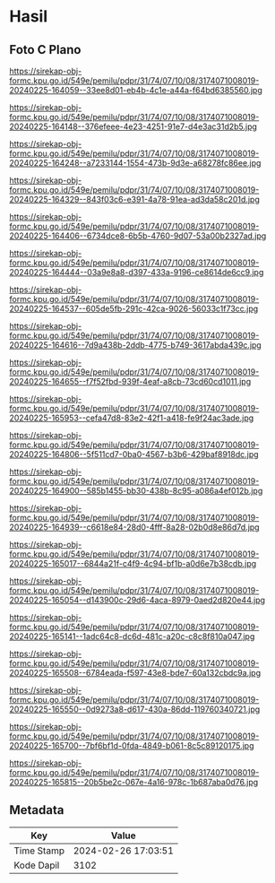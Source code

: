 # Hasil

## Foto C Plano

https://sirekap-obj-formc.kpu.go.id/549e/pemilu/pdpr/31/74/07/10/08/3174071008019-20240225-164059--33ee8d01-eb4b-4c1e-a44a-f64bd6385560.jpg

https://sirekap-obj-formc.kpu.go.id/549e/pemilu/pdpr/31/74/07/10/08/3174071008019-20240225-164148--376efeee-4e23-4251-91e7-d4e3ac31d2b5.jpg

https://sirekap-obj-formc.kpu.go.id/549e/pemilu/pdpr/31/74/07/10/08/3174071008019-20240225-164248--a7233144-1554-473b-9d3e-a68278fc86ee.jpg

https://sirekap-obj-formc.kpu.go.id/549e/pemilu/pdpr/31/74/07/10/08/3174071008019-20240225-164329--843f03c6-e391-4a78-91ea-ad3da58c201d.jpg

https://sirekap-obj-formc.kpu.go.id/549e/pemilu/pdpr/31/74/07/10/08/3174071008019-20240225-164406--6734dce8-6b5b-4760-9d07-53a00b2327ad.jpg

https://sirekap-obj-formc.kpu.go.id/549e/pemilu/pdpr/31/74/07/10/08/3174071008019-20240225-164444--03a9e8a8-d397-433a-9196-ce8614de6cc9.jpg

https://sirekap-obj-formc.kpu.go.id/549e/pemilu/pdpr/31/74/07/10/08/3174071008019-20240225-164537--605de5fb-291c-42ca-9026-56033c1f73cc.jpg

https://sirekap-obj-formc.kpu.go.id/549e/pemilu/pdpr/31/74/07/10/08/3174071008019-20240225-164616--7d9a438b-2ddb-4775-b749-3617abda439c.jpg

https://sirekap-obj-formc.kpu.go.id/549e/pemilu/pdpr/31/74/07/10/08/3174071008019-20240225-164655--f7f52fbd-939f-4eaf-a8cb-73cd60cd1011.jpg

https://sirekap-obj-formc.kpu.go.id/549e/pemilu/pdpr/31/74/07/10/08/3174071008019-20240225-165953--cefa47d8-83e2-42f1-a418-fe9f24ac3ade.jpg

https://sirekap-obj-formc.kpu.go.id/549e/pemilu/pdpr/31/74/07/10/08/3174071008019-20240225-164806--5f511cd7-0ba0-4567-b3b6-429baf8918dc.jpg

https://sirekap-obj-formc.kpu.go.id/549e/pemilu/pdpr/31/74/07/10/08/3174071008019-20240225-164900--585b1455-bb30-438b-8c95-a086a4ef012b.jpg

https://sirekap-obj-formc.kpu.go.id/549e/pemilu/pdpr/31/74/07/10/08/3174071008019-20240225-164939--c6618e84-28d0-4fff-8a28-02b0d8e86d7d.jpg

https://sirekap-obj-formc.kpu.go.id/549e/pemilu/pdpr/31/74/07/10/08/3174071008019-20240225-165017--6844a21f-c4f9-4c94-bf1b-a0d6e7b38cdb.jpg

https://sirekap-obj-formc.kpu.go.id/549e/pemilu/pdpr/31/74/07/10/08/3174071008019-20240225-165054--d143900c-29d6-4aca-8979-0aed2d820e44.jpg

https://sirekap-obj-formc.kpu.go.id/549e/pemilu/pdpr/31/74/07/10/08/3174071008019-20240225-165141--1adc64c8-dc6d-481c-a20c-c8c8f810a047.jpg

https://sirekap-obj-formc.kpu.go.id/549e/pemilu/pdpr/31/74/07/10/08/3174071008019-20240225-165508--6784eada-f597-43e8-bde7-60a132cbdc9a.jpg

https://sirekap-obj-formc.kpu.go.id/549e/pemilu/pdpr/31/74/07/10/08/3174071008019-20240225-165550--0d9273a8-d617-430a-86dd-119760340721.jpg

https://sirekap-obj-formc.kpu.go.id/549e/pemilu/pdpr/31/74/07/10/08/3174071008019-20240225-165700--7bf6bf1d-0fda-4849-b061-8c5c89120175.jpg

https://sirekap-obj-formc.kpu.go.id/549e/pemilu/pdpr/31/74/07/10/08/3174071008019-20240225-165815--20b5be2c-067e-4a16-978c-1b687aba0d76.jpg


## Metadata

| Key        | Value               |
| ---------- | ------------------- |
| Time Stamp | 2024-02-26 17:03:51 |
| Kode Dapil | 3102                |



